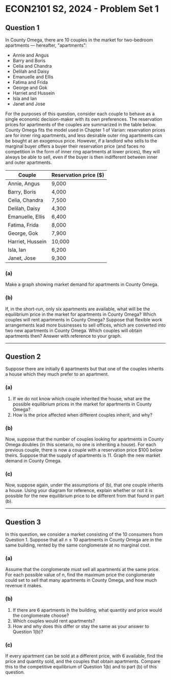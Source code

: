 # ECON2101 S2, 2024 - Problem Set 1

## Question 1

In County Omega, there are 10 couples in the market for two-bedroom apartments — hereafter, "apartments":
- Annie and Angus
- Barry and Boris
- Celia and Chandra
- Delilah and Daisy
- Emanuelle and Ellis
- Fatima and Frida
- George and Gok
- Harriet and Hussein
- Isla and Ian
- Janet and Jose

For the purposes of this question, consider each couple to behave as a single economic decision-maker with its own preferences. The reservation prices for apartments of the couples are summarized in the table below. County Omega fits the model used in Chapter 1 of Varian: reservation prices are for inner ring apartments, and less desirable outer ring apartments can be bought at an exogenous price. However, if a landlord who sells to the marginal buyer offers a buyer their reservation price (and faces no competition in the form of inner ring apartments at lower prices), they will always be able to sell, even if the buyer is then indifferent between inner and outer apartments.

| Couple           | Reservation price ($) |
| ---------------- | --------------------- |
| Annie, Angus     | 9,000                 |
| Barry, Boris     | 4,000                 |
| Celia, Chandra   | 7,500                 |
| Delilah, Daisy   | 4,300                 |
| Emanuelle, Ellis | 6,400                 |
| Fatima, Frida    | 8,000                 |
| George, Gok      | 7,900                 |
| Harriet, Hussein | 10,000                |
| Isla, Ian        | 6,200                 |
| Janet, Jose      | 9,300                 |

### (a) 
Make a graph showing market demand for apartments in County Omega.

### (b) 
If, in the short-run, only six apartments are available, what will be the equilibrium price in the market for apartments in County Omega? Which couples will rent apartments in County Omega? Suppose that flexible work arrangements lead more businesses to sell offices, which are converted into two new apartments in County Omega. Which couples will obtain apartments then? Answer with reference to your graph.


---

## Question 2

Suppose there are initially 6 apartments but that one of the couples inherits a house which they much prefer to an apartment.

### (a)
1. If we do not know which couple inherited the house, what are the possible equilibrium prices in the market for apartments in County Omega?
2. How is the price affected when different couples inherit, and why?

### (b)
Now, suppose that the number of couples looking for apartments in County Omega doubles (in this scenario, no one is inheriting a house). For each previous couple, there is now a couple with a reservation price $100 below theirs. Suppose that the supply of apartments is 11. Graph the new market demand in County Omega.

### (c)
Now, suppose again, under the assumptions of (b), that one couple inherits a house. Using your diagram for reference, explain whether or not it is possible for the new equilibrium price to be different from that found in part (b).

---

## Question 3

In this question, we consider a market consisting of the 10 consumers from Question 1. Suppose that all $n \leq 10$ apartments in County Omega are in the same building, rented by the same conglomerate at no marginal cost.

### (a)
Assume that the conglomerate must sell all apartments at the same price. For each possible value of $n$, find the maximum price the conglomerate could set to sell that many apartments in County Omega, and how much revenue it makes.

### (b)
1. If there are 6 apartments in the building, what quantity and price would the conglomerate choose?
2. Which couples would rent apartments?
3. How and why does this differ or stay the same as your answer to Question 1(b)?

### (c)
If every apartment can be sold at a different price, with 6 available, find the price and quantity sold, and the couples that obtain apartments. Compare this to the competitive equilibrium of Question 1(b) and to part (b) of this question.
